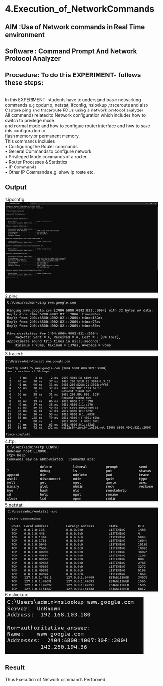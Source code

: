 # 4.Execution_of_NetworkCommands
## AIM :Use of Network commands in Real Time environment
## Software : Command Prompt And Network Protocol Analyzer
## Procedure: To do this EXPERIMENT- follows these steps:
<BR>
In this EXPERIMENT- students have to understand basic networking commands e.g cpdump, netstat, ifconfig, nslookup ,traceroute and also Capture ping and traceroute PDUs using a network protocol analyzer 
<BR>
All commands related to Network configuration which includes how to switch to privilege mode
<BR>
and normal mode and how to configure router interface and how to save this configuration to
<BR>
flash memory or permanent memory.
<BR>
This commands includes
<BR>
• Configuring the Router commands
<BR>
• General Commands to configure network
<BR>
• Privileged Mode commands of a router 
<BR>
• Router Processes & Statistics
<BR>
• IP Commands
<BR>
• Other IP Commands e.g. show ip route etc.
<BR>

## Output
1.ipconfig:
![alt text](<Screenshot 2025-05-15 085201.png>)
2.ping:
![alt text](<Screenshot 2025-05-15 085239.png>)
3.tracert:
![alt text](<Screenshot 2025-05-15 085407.png>)
4.ftp:
![alt text](<Screenshot 2025-05-15 085504.png>)
5.netstat:
![alt text](<Screenshot 2025-05-15 085828.png>)
6.nslookup:
![alt text](<Screenshot 2025-05-15 085915.png>)

## Result
Thus Execution of Network commands Performed 
